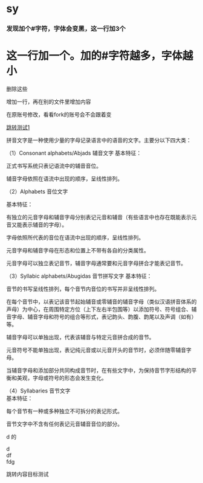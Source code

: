 # sy  
### 发现加个#字符，字体会变黑，这一行加3个  
# 这一行加一个。加的#字符越多，字体越小


删除这些

增加一行，再在别的文件里增加内容

在原账号修改，看看fork的账号会不会跟着变


[跳转测试1](#jump1)



拼音文字是一种使用少量的字母记录语言中的语音的文字。主要分以下四大类： 

（1）Consonant alphabets/Abjads 辅音文字
基本特征：

正式书写系统只表记语流中的辅音音位。

辅音字母依照在语流中出现的顺序，呈线性排列。  

（2）Alphabets 音位文字  

基本特征：  

有独立的元音字母和辅音字母分别表记元音和辅音（有些语言中也存在既能表示元音又能表示辅音的字母）。

字母依照所代表的音位在语流中出现的顺序，呈线性排列。

元音字母和辅音字母在形态和位置上不带有各自的分类属性。

元音字母可以独立表记音节，辅音字母通常要和元音字母拼合才能表记音节。

（3）Syllabic alphabets/Abugidas 音节拼写文字
基本特征：

音节的书写呈线性排列，每个音节内音位的书写并非呈线性排列。

在每个音节中，以表记该音节起始辅音或零辅音的辅音字母（类似汉语拼音体系的声母）为中心，在周围特定方位（上下左右半包围等）以添加符号、符号组合、辅音字母、辅音字母和符号的组合等形式，表记韵头、韵腹、韵尾以及声调（如有）等。

辅音字母可以单独出现，代表该辅音与特定元音拼合成的音节。

元音符号不能单独出现，表记纯元音或以元音开头的音节时，必须伴随零辅音字母。

当辅音字母和添加部分共同构成音节时，在有些文字中，为保持音节字形结构的平衡和美观，字母或符号的形态会发生变化。

（4）Syllabaries 音节文字  
基本特征：

每个音节有一种或多种独立不可拆分的表记形式。

音节文字中不含有任何表记元音辅音音位的部分。



d  的
  
    
 
 d  
 df  
 fdg
     
     
     
     
     
     
 










 
 
 
 
 
















<span id="jump1">跳转内容目标测试</span>

